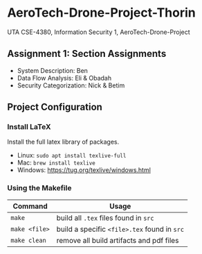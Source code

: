 # AeroTech-Drone-Project-Thorin #
UTA CSE-4380, Information Security 1, AeroTech-Drone-Project

## Assignment 1: Section Assignments ##
- System Description: Ben
- Data Flow Analysis: Eli & Obadah
- Security Categorization: Nick & Betim

## Project Configuration ##
### Install LaTeX ###
Install the full latex library of packages.
- Linux: `sudo apt install texlive-full`
- Mac: `brew install texlive`
- Windows: https://tug.org/texlive/windows.html

### Using the Makefile ###
| Command       | Usage                                        |
|---------------|----------------------------------------------|
| `make`        | build all `.tex` files found in `src`        |
| `make <file>` | build a specific `<file>.tex` found in `src` |
| `make clean`  | remove all build artifacts and pdf files     |
